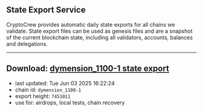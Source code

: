 ## State Export Service
CryptoCrew provides automatic daily state exports for all chains we validate. State export files can be used as genesis files and are a snapshot of the current blockchain state, including all validators, accounts, balances and delegations.

---
**Download: [dymension_1100-1 state export](https://dl-eu2.ccvalidators.com/SERVICE/dymension/dymension_1100-1_export_7451011.json)**
---

- last updated: Tue Jun 03 2025 16:22:24
- chain id: `dymension_1100-1`
- export height: `7451011`
- use for: airdrops, local tests, chain recovery
